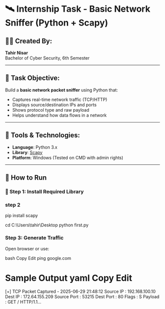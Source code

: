 # 🛰️ Internship Task - Basic Network Sniffer (Python + Scapy)

## 👨‍💻 Created By:
**Tahir Nisar**  
Bachelor of Cyber Security, 6th Semester  


---

## 📌 Task Objective:

Build a **basic network packet sniffer** using Python that:
- Captures real-time network traffic (TCP/HTTP)
- Displays source/destination IPs and ports
- Shows protocol type and raw payload
- Helps understand how data flows in a network

---

## 🧰 Tools & Technologies:
- **Language**: Python 3.x
- **Library**: [Scapy](https://scapy.readthedocs.io/)
- **Platform**: Windows (Tested on CMD with admin rights)

---

## 🚀 How to Run

### 🔧 Step 1: Install Required Library

  
  ### step 2
pip install scapy

cd C:\Users\tahir\Desktop
python first.py

 ### Step 3: Generate Traffic
Open browser or use:

bash
Copy
Edit
ping google.com

 Sample Output
yaml
Copy
Edit
============================================================
[+] TCP Packet Captured - 2025-06-29 21:48:12
    Source IP     : 192.168.100.10
    Dest IP       : 172.64.155.209
    Source Port   : 53215
    Dest Port     : 80
    Flags         : S
    Payload       : GET / HTTP/1.1...


